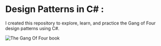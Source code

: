 # Design Patterns in C# :

I created this repository to explore, learn, and practice the Gang of Four design patterns using C#.

![The Gang Of Four book](https://springframework.guru/wp-content/uploads/2015/04/9780201633610.jpg)

